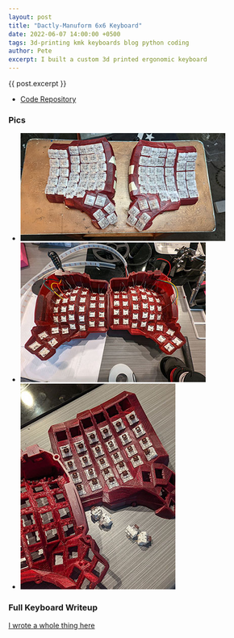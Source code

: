 ```yaml
---
layout: post
title: "Dactly-Manuform 6x6 Keyboard"
date: 2022-06-07 14:00:00 +0500
tags: 3d-printing kmk keyboards blog python coding
author: Pete
excerpt: I built a custom 3d printed ergonomic keyboard
---
```

{{ post.excerpt }}
<!--more-->

* [Code Repository](https://github.com/hepaestus/dactyl-manuform_kmk_firmware/tree/master/boards/dactyl-manuform/6x6)

### Pics 
* ![keyboard](https://raw.githubusercontent.com/hepaestus/dactyl-manuform_kmk_firmware/master/boards/dactyl-manuform/6x6/images/dactyl_manuform_6x6_keyboard-small.jpg)
* ![buttons](https://raw.githubusercontent.com/hepaestus/dactyl-manuform_kmk_firmware/master/boards/dactyl-manuform/6x6/images/buttons_with_diodes_installed-small.jpg)
* ![installing switches](https://raw.githubusercontent.com/hepaestus/dactyl-manuform_kmk_firmware/master/boards/dactyl-manuform/6x6/images/installing_switches-small.jpg)

### Full Keyboard Writeup 
[I wrote a whole thing here](https://github.com/hepaestus/dactyl-manuform_kmk_firmware/tree/master/boards/dactyl-manuform/6x6#readme)
